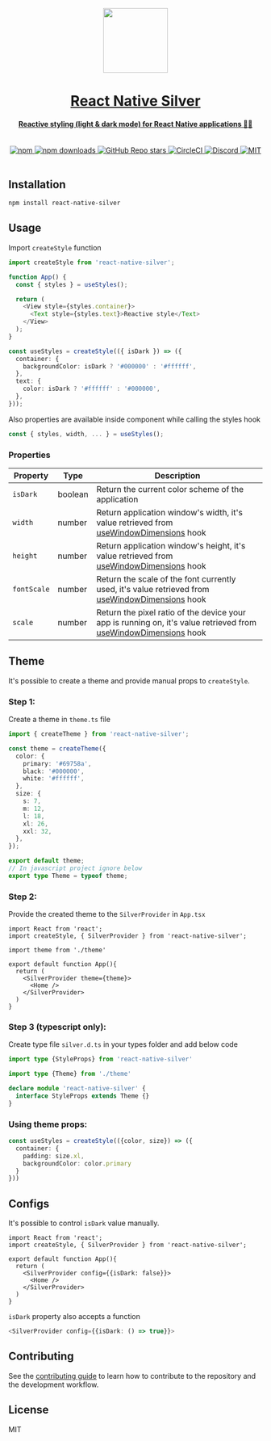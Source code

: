 <p align="center">
  <a href="#">
    <picture>
      <source media="(prefers-color-scheme: dark)" srcset="https://iili.io/LNR46l.md.png">
      <img src="https://iili.io/LNR46l.md.png" height="128">
    </picture>
    <h1 align="center">React Native Silver</h1>
    <h4 align="center">Reactive styling (light & dark mode) for React Native applications 🎨📱</h4>
  </a>
</p>

<br>

<div align="center">
  <a href="https://www.npmjs.com/package/react-native-silver">
    <img alt="npm" src="https://img.shields.io/npm/v/react-native-silver?color=CC3534&style=flat-square"/>
  </a>
  <a href="https://www.npmjs.com/package/react-native-silver">
    <img alt="npm downloads" src="https://img.shields.io/npm/dw/react-native-silver?style=flat-square"/>
  </a>
  <a href="https://github.com/ehsanbigzad/react-native-silver">
    <img alt="GitHub Repo stars" src="https://img.shields.io/github/stars/ehsanbigzad/react-native-silver?style=flat-square"/>
  </a>
  <a href="https://app.circleci.com/pipelines/github/ehsanbigzad/react-native-silver">
    <img alt="CircleCI" src="https://img.shields.io/circleci/build/github/ehsanbigzad/react-native-silver?style=flat-square&token=305ece18a287e361001a422265f8755c74c8ab13"/>
  </a>
  <a href="https://discord.gg/GnzdDSkP">
    <img alt="Discord" src="https://img.shields.io/discord/1022436158438912102?color=%237289da&style=flat-square"/>
  </a>
  <a href="#">
    <img alt="MIT" src="https://img.shields.io/github/license/ehsanbigzad/react-native-silver?style=flat-square"/>
  </a>
</div>

<br>

## Installation

```sh
npm install react-native-silver
```

## Usage

Import `createStyle` function

```ts
import createStyle from 'react-native-silver';
```

```ts
function App() {
  const { styles } = useStyles();

  return (
    <View style={styles.container}>
      <Text style={styles.text}>Reactive style</Text>
    </View>
  );
}

const useStyles = createStyle(({ isDark }) => ({
  container: {
    backgroundColor: isDark ? '#000000' : '#ffffff',
  },
  text: {
    color: isDark ? '#ffffff' : '#000000',
  },
}));
```

Also properties are available inside component while calling the styles hook

```ts
const { styles, width, ... } = useStyles();
```

### Properties

| Property    | Type    | Description                                                                                                                                                         |
| ----------- | ------- | ------------------------------------------------------------------------------------------------------------------------------------------------------------------- |
| `isDark`    | boolean | Return the current color scheme of the application                                                                                                                  |
| `width`     | number  | Return application window's width, it's value retrieved from [useWindowDimensions](https://reactnative.dev/docs/usewindowdimensions) hook                           |
| `height`    | number  | Return application window's height, it's value retrieved from [useWindowDimensions](https://reactnative.dev/docs/usewindowdimensions) hook                          |
| `fontScale` | number  | Return the scale of the font currently used, it's value retrieved from [useWindowDimensions](https://reactnative.dev/docs/usewindowdimensions) hook                 |
| `scale`     | number  | Return the pixel ratio of the device your app is running on, it's value retrieved from [useWindowDimensions](https://reactnative.dev/docs/usewindowdimensions) hook |

## Theme
It's possible to create a theme and provide manual props to `createStyle`.
### Step 1:
Create a theme in `theme.ts` file
```ts
import { createTheme } from 'react-native-silver';

const theme = createTheme({
  color: {
    primary: '#69758a',
    black: '#000000',
    white: '#ffffff',
  },
  size: {
    s: 7,
    m: 12,
    l: 18,
    xl: 26,
    xxl: 32,
  },
});

export default theme;
// In javascript project ignore below
export type Theme = typeof theme;
```

### Step 2:
Provide the created theme to the `SilverProvider` in `App.tsx`
```tsx
import React from 'react';
import createStyle, { SilverProvider } from 'react-native-silver';

import theme from './theme'

export default function App(){
  return (
    <SilverProvider theme={theme}>
      <Home />
    </SilverProvider>
  )
}
```

### Step 3 (typescript only):
Create type file `silver.d.ts` in your types folder and add below code
```ts
import type {StyleProps} from 'react-native-silver'

import type {Theme} from './theme'

declare module 'react-native-silver' {
  interface StyleProps extends Theme {}
}
```

### Using theme props:
```ts
const useStyles = createStyle(({color, size}) => ({
  container: {
    padding: size.xl,
    backgroundColor: color.primary
  }
}))
```

## Configs
It's possible to control `isDark` value manually.

```tsx
import React from 'react';
import createStyle, { SilverProvider } from 'react-native-silver';

export default function App(){
  return (
    <SilverProvider config={{isDark: false}}>
      <Home />
    </SilverProvider>
  )
}
```

`isDark` property also accepts a function
```ts
<SilverProvider config={{isDark: () => true}}>
```

## Contributing

See the [contributing guide](CONTRIBUTING.md) to learn how to contribute to the repository and the development workflow.

## License

MIT
